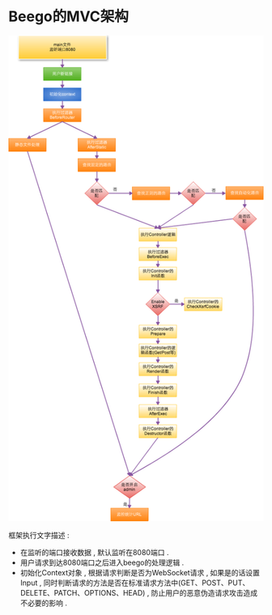 # Beego的MVC架构

![](/assets/beegomvc.png)

框架执行文字描述 : 

* 在监听的端口接收数据 , 默认监听在8080端口 . 
* 用户请求到达8080端口之后进入beego的处理逻辑 . 
* 初始化Context对象 , 根据请求判断是否为WebSocket请求 , 如果是的话设置Input , 同时判断请求的方法是否在标准请求方法中\(GET、POST、PUT、DELETE、PATCH、OPTIONS、HEAD\) , 防止用户的恶意伪造请求攻击造成不必要的影响 . 



